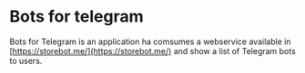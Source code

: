 # Bots for telegram #

Bots for Telegram is an application ha comsumes a webservice available in [https://storebot.me/](https://storebot.me/) and show a list of Telegram bots to users.




